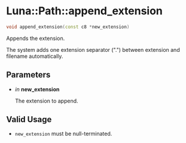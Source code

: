 # Luna::Path::append_extension

```c++
void append_extension(const c8 *new_extension)
```

Appends the extension. 

The system adds one extension separator (".") between extension and filename automatically. 

## Parameters
* *in* **new_extension**

    The extension to append. 

## Valid Usage
* `new_extension` must be null-terminated. 

